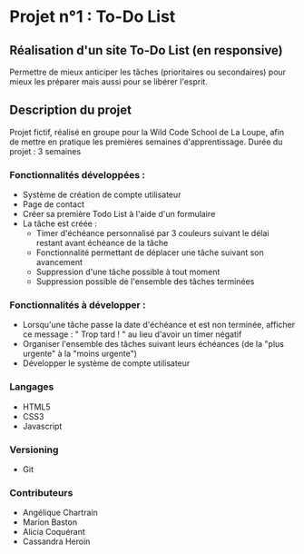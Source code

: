 # Projet n°1 : To-Do List

## Réalisation d'un site To-Do List (en responsive)

Permettre de mieux anticiper les tâches (prioritaires ou secondaires) pour mieux les préparer mais aussi pour se libérer l'esprit.


## Description du projet

Projet fictif, réalisé en groupe pour la Wild Code School de La Loupe, afin de mettre en pratique les premières semaines d'apprentissage. 
Durée du projet : 3 semaines

### Fonctionnalités développées : 
- Système de création de compte utilisateur
- Page de contact
- Créer sa première Todo List à l'aide d'un formulaire
- La tâche est créée :
  + Timer d'échéance personnalisé par 3 couleurs suivant le délai restant avant échéance de la tâche
  + Fonctionnalité permettant de déplacer une tâche suivant son avancement
  + Suppression d'une tâche possible à tout moment
  + Suppression possible de l'ensemble des tâches terminées

### Fonctionnalités à développer :
- Lorsqu'une tâche passe la date d'échéance et est non terminée, afficher ce message : " Trop tard ! " au lieu d'avoir un timer négatif
- Organiser l'ensemble des tâches suivant leurs échéances (de la "plus urgente" à la "moins urgente")
- Développer le système de compte utilisateur                    

### Langages
- HTML5
- CSS3
- Javascript

### Versioning
- Git

### Contributeurs
- Angélique Chartrain
- Marion Baston 
- Alicia Coquérant
- Cassandra Heroin
